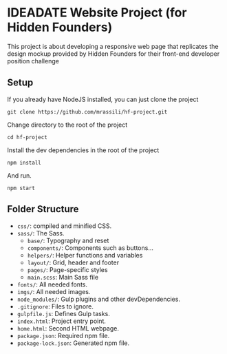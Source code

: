 # IDEADATE Website Project (for Hidden Founders)

This project is about developing a responsive web page that replicates the design mockup provided by Hidden Founders for their front-end developer position challenge

## Setup

If you already have NodeJS installed, you can just clone the project
```
git clone https://github.com/mrassili/hf-project.git
```
Change directory to the root of the project
```
cd hf-project
```
Install the dev dependencies in the root of the project
```
npm install
```
And run.
```
npm start
```

## Folder Structure

- `css/`: compiled and minified CSS.
- `sass/`: The Sass.
  - `base/`: Typography and reset
  - `components/`: Components such as buttons...
  - `helpers/`: Helper functions and variables
  - `layout/`: Grid, header and footer
  - `pages/`: Page-specific styles
  - `main.scss`: Main Sass file
- `fonts/`: All needed fonts.
- `imgs/`: All needed images.
- `node_modules/`: Gulp plugins and other devDependencies.
- `.gitignore`: Files to ignore.
- `gulpfile.js`: Defines Gulp tasks.
- `index.html`: Project entry point.
- `home.html`: Second HTML webpage.
- `package.json`: Required npm file.
- `package-lock.json`: Generated npm file.
